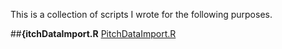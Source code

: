 This is a collection of scripts I wrote for the following purposes.

##**{itchDataImport.R**
[PitchDataImport.R](https://github.com/evvillalpando/SwingandMissRates2018MLB/blob/master/PitchDataImport.R)

